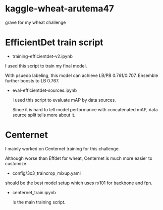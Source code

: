 # kaggle-wheat-arutema47
grave for my wheat challenge

# EfficientDet train script

* training-efficientdet-v2.ipynb

I used this script to train my final model.

With psuedo labeling, this model can achieve LB/PB 0.761/0.707.
Ensemble further boosts to LB 0.767.

* eval-efficientdet-sources.ipynb

  I used this script to evaluate mAP by data sources.

  Since it is hard to tell model performance with concatenated mAP, data source split tells more about it.

# Centernet

I mainly worked on Centernet training for this challenge.

Although worse than Effdet for wheat, Centernet is much more easier to customize.

* config/3x3_traincrop_mixup.yaml

should be the best model setup which uses rx101 for backbone and fpn.

* centernet_train.ipynb

  Is the main training script.
